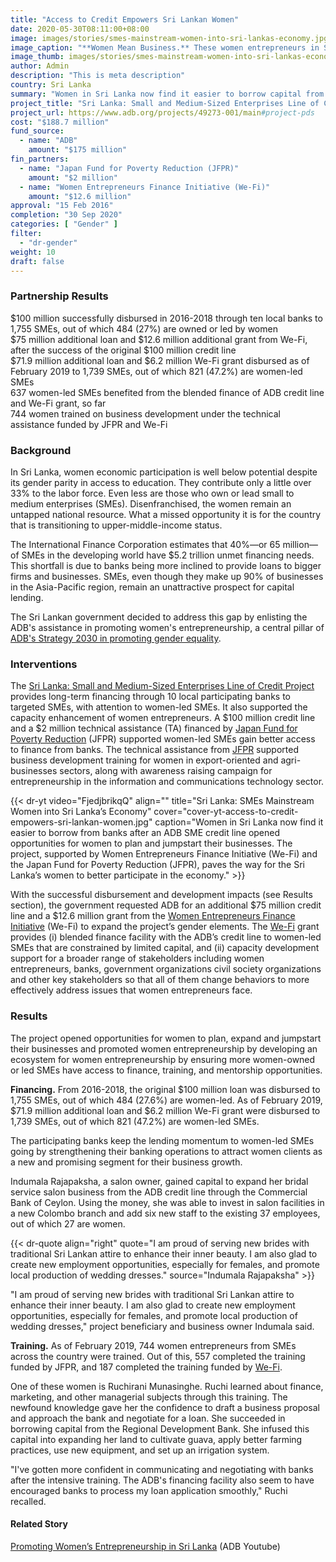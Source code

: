 ```yaml
---
title: "Access to Credit Empowers Sri Lankan Women"
date: 2020-05-30T08:11:00+08:00
image: images/stories/smes-mainstream-women-into-sri-lankas-economy.jpg
image_caption: "**Women Mean Business.** These women entrepreneurs in Sri Lanka and many others like them can now obtain loans faster and easier from local banks to jumpstart their own small and medium enterprises (SMEs)."
image_thumb: images/stories/smes-mainstream-women-into-sri-lankas-economy-th.jpg
author: Admin
description: "This is meta description"
country: Sri Lanka
summary: "Women in Sri Lanka now find it easier to borrow capital from banks under ADB’s Sri Lanka: Small and Medium-Sized Enterprises Line of Credit Project that is supported by Women Entrepreneurs Finance Initiative grant and the Japan Fund for Poverty Reduction. The project opened opportunities for women to plan, expand, and jumpstart their businesses through access to finance, training, and mentorship opportunities."
project_title: "Sri Lanka: Small and Medium-Sized Enterprises Line of Credit Project"
project_url: https://www.adb.org/projects/49273-001/main#project-pds
cost: "$188.7 million"
fund_source: 
  - name: "ADB"
    amount: "$175 million"
fin_partners:
  - name: "Japan Fund for Poverty Reduction (JFPR)"
    amount: "$2 million"
  - name: "Women Entrepreneurs Finance Initiative (We-Fi)"
    amount: "$12.6 million"
approval: "15 Feb 2016"
completion: "30 Sep 2020"
categories: [ "Gender​" ]
filter:
  - "dr-gender"
weight: 10
draft: false
---
```


### Partnership Results

<div class="dr-results row">
  <div class="col-md-6 mb-5"><i class="icon-check-circle"></i> <span>$100 million successfully disbursed in 2016-2018 through ten local banks to 1,755 SMEs, out of which 484 (27%) are owned or led by women</span></div>
  <div class="col-md-6 mb-5"><i class="icon-check-circle"></i> <span>$75 million additional loan and $12.6 million additional grant from We-Fi, after the success of the original $100 million credit line</span></div>
  <div class="col-md-6 mb-5"><i class="icon-check-circle"></i> <span>$71.9 million additional loan and $6.2 million We-Fi grant disbursed as of February 2019 to 1,739 SMEs, out of which 821 (47.2%) are women-led SMEs</span></div>
  <div class="col-md-6 mb-5"><i class="icon-check-circle"></i> <span>637 women-led SMEs benefited from the blended finance of ADB credit line and We-Fi grant, so far</span></div>
  <div class="col-md-6 mb-5"><i class="icon-check-circle"></i> <span>744 women trained on business development under the technical assistance funded by JFPR and We-Fi</span></div>
</div>

### Background

In Sri Lanka, women economic participation is well below potential despite its gender parity in access to education. They contribute only a little over 33% to the labor force. Even less are those who own or lead small to medium enterprises (SMEs). Disenfranchised, the women remain an untapped national resource. What a missed opportunity it is for the country that is transitioning to upper-middle-income status.  

The International Finance Corporation estimates that 40%&mdash;or 65 million&mdash;of SMEs in the developing world have $5.2 trillion unmet financing needs. This shortfall is due to banks being more inclined to provide loans to bigger firms and businesses. SMEs, even though they make up 90% of businesses in the Asia-Pacific region, remain an unattractive prospect for capital lending. 

The Sri Lankan government decided to address this gap by enlisting the ADB's assistance in promoting women's entrepreneurship, a central pillar of [ADB's Strategy 2030 in promoting gender equality](https://www.adb.org/documents/strategy-2030-op2-gender-equality). 

### Interventions

The [Sri Lanka: Small and Medium-Sized Enterprises Line of Credit Project](https://www.adb.org/projects/49273-001/main#project-pds) provides long-term financing through 10 local participating banks to targeted SMEs, with attention to women-led SMEs. It also supported the capacity enhancement of women entrepreneurs. A $100 million credit line and a $2 million technical assistance (TA) financed by [Japan Fund for Poverty Reduction](./modalities/trust-funds/single-partner-trust-funds/#jfpr) (JFPR) supported women-led SMEs gain better access to finance from banks. The technical assistance from [JFPR](./modalities/trust-funds/single-partner-trust-funds/#jfpr) supported business development training for women in export-oriented and agri-businesses sectors, along with awareness raising campaign for entrepreneurship in the information and communications technology sector.  

{{< dr-yt video="FjedjbrikqQ" align="" title="Sri Lanka: SMEs Mainstream Women into Sri Lanka’s Economy" cover="cover-yt-access-to-credit-empowers-sri-lankan-women.jpg" caption="Women in Sri Lanka now find it easier to borrow from banks after an ADB SME credit line opened opportunities for women to plan and jumpstart their businesses. The project, supported by Women Entrepreneurs Finance Initiative (We-Fi) and the Japan Fund for Poverty Reduction (JFPR), paves the way for the Sri Lanka’s women to better participate in the economy." >}}

With the successful disbursement and development impacts (see Results section), the government requested ADB for an additional $75 million credit line and a $12.6 million grant from the [Women Entrepreneurs Finance Initiative](./modalities/global-funds/#wefi) (We-Fi) to expand the project’s gender elements. The [We-Fi](./modalities/global-funds/#wefi) grant provides (i) blended finance facility with the ADB’s credit line to women-led SMEs that are constrained by limited capital, and (ii) capacity development support for a broader range of stakeholders including women entrepreneurs, banks, government organizations civil society organizations and other key stakeholders so that all of them change behaviors to more effectively address issues that women entrepreneurs face.

### Results

The project opened opportunities for women to plan, expand and jumpstart their businesses and promoted women entrepreneurship by developing an ecosystem for women entrepreneurship by ensuring more women-owned or led SMEs have access to finance, training, and mentorship opportunities.  

**Financing.** From 2016-2018, the original $100 million loan was disbursed to 1,755 SMEs, out of which 484 (27.6%) are women-led. As of February 2019, $71.9 million additional loan and $6.2 million We-Fi grant were disbursed to 1,739 SMEs, out of which 821 (47.2%) are women-led SMEs.

The participating banks keep the lending momentum to women-led SMEs going by strengthening their banking operations to attract women clients as a new and promising segment for their business growth.

Indumala Rajapaksha, a salon owner, gained capital to expand her bridal service salon business from the ADB credit line through the Commercial Bank of Ceylon. Using the money, she was able to invest in salon facilities in a new Colombo branch and add six new staff to the existing 37 employees, out of which 27 are women. 

{{< dr-quote align="right" quote="I am proud of serving new brides with traditional Sri Lankan attire to enhance their inner beauty. I am also glad to create new employment opportunities, especially for females, and promote local production of wedding dresses." source="Indumala Rajapaksha" >}}

"I am proud of serving new brides with traditional Sri Lankan attire to enhance their inner beauty. I am also glad to create new employment opportunities, especially for females, and promote local production of wedding dresses," project beneficiary and business owner Indumala said.

**Training.**  As of February 2019, 744 women entrepreneurs from SMEs across the country were trained. Out of this, 557 completed the training funded by JFPR, and 187 completed the training funded by [We-Fi](./modalities/global-funds/#wefi). 

One of these women is Ruchirani Munasinghe. Ruchi learned about finance, marketing, and other managerial subjects through this training. The newfound knowledge gave her the confidence to draft a business proposal and approach the bank and negotiate for a loan. She succeeded in borrowing capital from the Regional Development Bank. She infused this capital into expanding her land to cultivate guava, apply better farming practices, use new equipment, and set up an irrigation system.  

"I've gotten more confident in communicating and negotiating with banks after the intensive training. The ADB's financing facility also seem to have encouraged banks to process my loan application smoothly," Ruchi recalled.

#### Related Story

[Promoting Women’s Entrepreneurship in Sri Lanka](https://www.youtube.com/watch?v=LsVnnF1kmWU) (ADB Youtube)